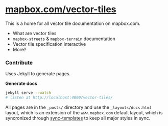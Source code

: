 # [mapbox.com/vector-tiles](https://mapbox.com/vector-tiles)

This is a home for all vector tile documentation on mapbox.com.

* What are vector tiles
* `mapbox-streets` & `mapbox-terrain` documentation
* Vector tile specification interactive
* More?

### Contribute

Uses Jekyll to generate pages.

**Generate docs**

```bash
jekyll serve --watch
# listen at http://localhost:4000/vector-tiles/
```

All pages are in the `_posts/` directory and use the `_layouts/docs.html` layout, which is an extension of the `www.mapbox.com` default layout, which is syncronized through [sync-templates](https://github.com/mapbox/sync-templates/) to keep all major styles in sync.